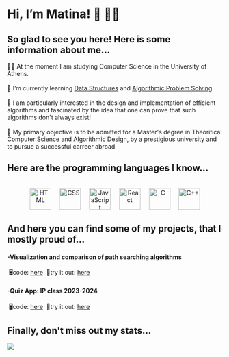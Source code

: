<h1>Hi, I’m Matina! 👋 👩‍💻</h1>
<h2>So glad to see you here! Here is some information about me...</h2>
👩‍🎓 At the moment I am studying Computer Science in the University of Athens.  <br><br>
🌱 I’m currently learning <a href="https://k08.chatzi.org/">Data Structures</a> and <a href="https://uoa-di.web.app/">Algorithmic Problem Solving</a>. <br><br>
👀 I am particularly interested in the design and implementation of efficient algorithms and fascinated by the idea that one can prove that such algorithms don't always exist! <br><br>
🎯 My primary objective is to be admitted for a Master's degree in Theoritical Computer Science and Algorithmic Design, by a prestigious university and to pursue a successful carreer abroad.

<h2>Here are the programming languages I know...</h2><br>
<div align="center">
	<img width="50" src="https://user-images.githubusercontent.com/25181517/192158954-f88b5814-d510-4564-b285-dff7d6400dad.png" alt="HTML" title="HTML"/>
  &nbsp; &nbsp;
	<img width="50" src="https://user-images.githubusercontent.com/25181517/183898674-75a4a1b1-f960-4ea9-abcb-637170a00a75.png" alt="CSS" title="CSS"/>
  &nbsp; &nbsp;
	<img width="50" src="https://user-images.githubusercontent.com/25181517/117447155-6a868a00-af3d-11eb-9cfe-245df15c9f3f.png" alt="JavaScript" title="JavaScript"/>
  &nbsp; &nbsp;
	<img width="50" src="https://user-images.githubusercontent.com/25181517/183897015-94a058a6-b86e-4e42-a37f-bf92061753e5.png" alt="React" title="React"/>
  &nbsp; &nbsp;
	<img width="50" src="https://user-images.githubusercontent.com/25181517/192106070-46255bcf-65e6-4c6b-a296-bf8d0d8fb2a7.png" alt="C" title="C"/>
  &nbsp; &nbsp;
	<img width="50" src="https://user-images.githubusercontent.com/25181517/192106073-90fffafe-3562-4ff9-a37e-c77a2da0ff58.png" alt="C++" title="C++"/>
</div>
<h2>And here you can find some of my projects, that I mostly proud of...</h2>
<h4>-Visualization and comparison of path searching algorithms</h4>
 &nbsp;🖥️code: <a href="https://github.com/matinanadali/visualization_and_comparison_of_path_searching_algorithms">here</a>
 &nbsp;🎈try it out: <a href="https://monumental-cassata-043f0c.netlify.app/">here</a>
 <h4>-Quiz App: IP class 2023-2024</h4>
 &nbsp;🖥️code: <a href="https://github.com/matinanadali/quiz-app">here</a>
 &nbsp;🎈try it out: <a href="https://starlit-daffodil-2e4733.netlify.app/">here</a>
<h2>Finally, don't miss out my stats...</h2>
<img src="https://leetcard.jacoblin.cool/matinanad?theme=dark" />

